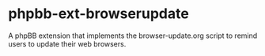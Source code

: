 # phpbb-ext-browserupdate
A phpBB extension that implements the browser-update.org script to remind users to update their web browsers.
